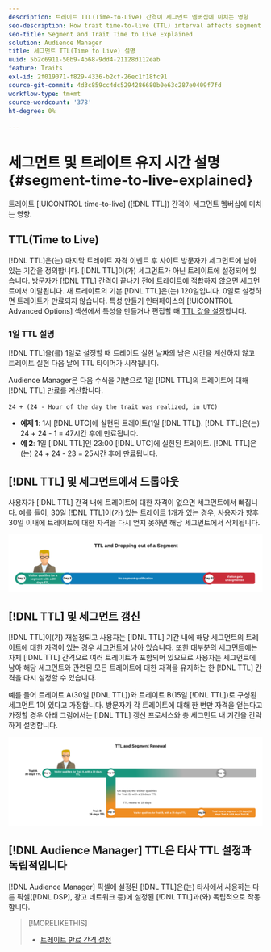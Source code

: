 ```yaml
---
description: 트레이트 TTL(Time-to-Live) 간격이 세그먼트 멤버십에 미치는 영향
seo-description: How trait time-to-live (TTL) interval affects segment membership.
seo-title: Segment and Trait Time to Live Explained
solution: Audience Manager
title: 세그먼트 TTL(Time to Live) 설명
uuid: 5b2c6911-50b9-4b68-9dd4-21128d112eab
feature: Traits
exl-id: 2f019071-f829-4336-b2cf-26ec1f18fc91
source-git-commit: 4d3c859cc4dc5294286680b0e63c287e0409f7fd
workflow-type: tm+mt
source-wordcount: '378'
ht-degree: 0%

---
```


# 세그먼트 및 트레이트 유지 시간 설명 {#segment-time-to-live-explained}

트레이트 [!UICONTROL time-to-live] ([!DNL TTL]) 간격이 세그먼트 멤버십에 미치는 영향.

<!-- segment-ttl-explained.xml -->

## TTL(Time to Live)

[!DNL TTL]은(는) 마지막 트레이트 자격 이벤트 후 사이트 방문자가 세그먼트에 남아 있는 기간을 정의합니다. [!DNL TTL]이(가) 세그먼트가 아닌 트레이트에 설정되어 있습니다. 방문자가 [!DNL TTL] 간격이 끝나기 전에 트레이트에 적합하지 않으면 세그먼트에서 이탈됩니다. 새 트레이트의 기본 [!DNL TTL]은(는) 120일입니다. 0일로 설정하면 트레이트가 만료되지 않습니다. 특성 만들기 인터페이스의 [!UICONTROL Advanced Options] 섹션에서 특성을 만들거나 편집할 때 [TTL 값을 설정](../../features/traits/create-onboarded-rule-based-traits.md#set-expiration-interval)합니다.

### 1일 TTL 설명

[!DNL TTL]을(를) 1일로 설정할 때 트레이트 실현 날짜의 남은 시간을 계산하지 않고 트레이트 실현 다음 날에 TTL 타이머가 시작됩니다.

Audience Manager은 다음 수식을 기반으로 1일 [!DNL TTL]의 트레이트에 대해 [!DNL TTL] 만료를 계산합니다.

`24 + (24 - Hour of the day the trait was realized, in UTC)`

* **예제 1**: 1시 [!DNL UTC]에 실현된 트레이트(1일 [!DNL TTL]). [!DNL TTL]은(는) 24 + 24 - 1 = 47시간 후에 만료됩니다.
* **예 2**: 1일 [!DNL TTL]인 23:00 [!DNL UTC]에 실현된 트레이트. [!DNL TTL]은(는) 24 + 24 - 23 = 25시간 후에 만료됩니다.

## [!DNL TTL] 및 세그먼트에서 드롭아웃

사용자가 [!DNL TTL] 간격 내에 트레이트에 대한 자격이 없으면 세그먼트에서 빠집니다. 예를 들어, 30일 [!DNL TTL]이(가) 있는 트레이트 1개가 있는 경우, 사용자가 향후 30일 이내에 트레이트에 대한 자격을 다시 얻지 못하면 해당 세그먼트에서 삭제됩니다.

![](assets/ttl-explained.png)

## [!DNL TTL] 및 세그먼트 갱신

[!DNL TTL]이(가) 재설정되고 사용자는 [!DNL TTL] 기간 내에 해당 세그먼트의 트레이트에 대한 자격이 있는 경우 세그먼트에 남아 있습니다. 또한 대부분의 세그먼트에는 자체 [!DNL TTL] 간격으로 여러 트레이트가 포함되어 있으므로 사용자는 세그먼트에 남아 해당 세그먼트와 관련된 모든 트레이트에 대한 자격을 유지하는 한 [!DNL TTL] 간격을 다시 설정할 수 있습니다.

예를 들어 트레이트 A(30일 [!DNL TTL])와 트레이트 B(15일 [!DNL TTL])로 구성된 세그먼트 1이 있다고 가정합니다. 방문자가 각 트레이트에 대해 한 번만 자격을 얻는다고 가정할 경우 아래 그림에서는 [!DNL TTL] 갱신 프로세스와 총 세그먼트 내 기간을 간략하게 설명합니다.

![](assets/ttl-renewal.png)

## [!DNL Audience Manager] TTL은 타사 TTL 설정과 독립적입니다

[!DNL Audience Manager] 픽셀에 설정된 [!DNL TTL]은(는) 타사에서 사용하는 다른 픽셀([!DNL DSP], 광고 네트워크 등)에 설정된 [!DNL TTL]과(와) 독립적으로 작동합니다.

>[!MORELIKETHIS]
>
>* [트레이트 만료 간격 설정](../../features/traits/create-onboarded-rule-based-traits.md#set-expiration-interval)

